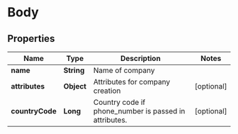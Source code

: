 
# Body

## Properties
Name | Type | Description | Notes
------------ | ------------- | ------------- | -------------
**name** | **String** | Name of company | 
**attributes** | **Object** | Attributes for company creation |  [optional]
**countryCode** | **Long** | Country code if phone_number is passed in attributes. |  [optional]



